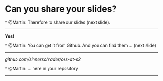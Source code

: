 # Can you **share** your slides?

^ @Martin: Therefore to share our slides (next slide).

---

**Yes!**

^ @Martin: You can get it from Github.
And you can find them ... (next slide)

---

_github.com/sinnerschrader/oss-at-s2_

^ @Martin: ... here in your repository

---
